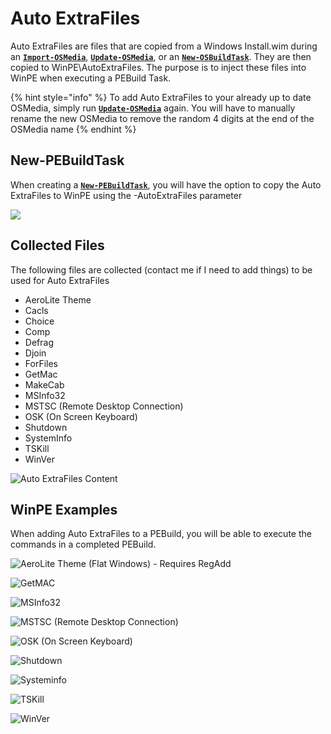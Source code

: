 # Auto ExtraFiles

Auto ExtraFiles are files that are copied from a Windows Install.wim during an [**`Import-OSMedia`**](../../../osmedia/import-osmedia/), [**`Update-OSMedia`**](../../../osmedia/update-osmedia/), or an [**`New-OSBuildTask`**](../osbuild/new-osbuildtask/).  They are then copied to WinPE\AutoExtraFiles.  The purpose is to inject these files into WinPE when executing a PEBuild Task.

{% hint style="info" %}
To add Auto ExtraFiles to your already up to date OSMedia, simply run [**`Update-OSMedia`**](../../../osmedia/update-osmedia/) again.  You will have to manually rename the new OSMedia to remove the random 4 digits at the end of the OSMedia name
{% endhint %}

##  New-PEBuildTask

When creating a [**`New-PEBuildTask`**](new-pebuildtask/), you will have the option to copy the Auto ExtraFiles to WinPE using the -AutoExtraFiles parameter

![](../../../../.gitbook/assets/2018-10-15_0-34-35.png)

## Collected Files

The following files are collected \(contact me if I need to add things\) to be used for Auto ExtraFiles

* AeroLite Theme
* Cacls
* Choice
* Comp
* Defrag
* Djoin
* ForFiles
* GetMac
* MakeCab
* MSInfo32
* MSTSC \(Remote Desktop Connection\)
* OSK \(On Screen Keyboard\)
* Shutdown
* SystemInfo
* TSKill
* WinVer

![Auto ExtraFiles Content](../../../../.gitbook/assets/2018-10-16_21-55-32.png)

## WinPE Examples

When adding Auto ExtraFiles to a PEBuild, you will be able to execute the commands in a completed PEBuild.  


![AeroLite Theme \(Flat Windows\) - Requires RegAdd](../../../../.gitbook/assets/2018-10-16_15-23-09.png)

![GetMAC](../../../../.gitbook/assets/2018-10-16_1-31-51.png)

![MSInfo32](../../../../.gitbook/assets/2018-10-15_0-31-08.png)

![MSTSC \(Remote Desktop Connection\)](../../../../.gitbook/assets/2018-10-16_15-21-16.png)

![OSK \(On Screen Keyboard\)](../../../../.gitbook/assets/2018-10-15_0-31-38.png)

![Shutdown](../../../../.gitbook/assets/2018-10-16_1-30-09.png)

![Systeminfo](../../../../.gitbook/assets/2018-10-16_1-30-35.png)

![TSKill](../../../../.gitbook/assets/2018-10-16_1-31-07.png)

![WinVer](../../../../.gitbook/assets/2018-10-16_1-31-28.png)

